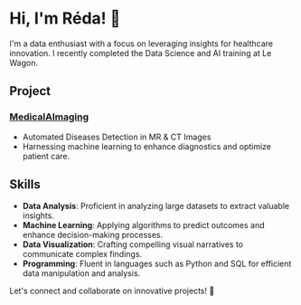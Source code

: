 # Hi, I'm Réda! 👋

I'm a data enthusiast with a focus on leveraging insights for healthcare innovation. I recently completed the Data Science and AI training at Le Wagon.

## Project

### [MedicalAImaging](https://github.com/rkassila/Medical_AImaging)

- Automated Diseases Detection in MR & CT Images
- Harnessing machine learning to enhance diagnostics and optimize patient care.

## Skills

- **Data Analysis**: Proficient in analyzing large datasets to extract valuable insights.
- **Machine Learning**: Applying algorithms to predict outcomes and enhance decision-making processes.
- **Data Visualization**: Crafting compelling visual narratives to communicate complex findings.
- **Programming**: Fluent in languages such as Python and SQL for efficient data manipulation and analysis.

Let's connect and collaborate on innovative projects! 🚀
